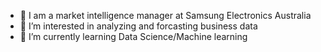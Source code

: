 - 👋 I am a market intelligence manager at Samsung Electronics Australia
- 👀 I’m interested in analyzing and forcasting business data
- 🌱 I’m currently learning Data Science/Machine learning


<!---
juan2du/juan2du is a ✨ special ✨ repository because its `README.md` (this file) appears on your GitHub profile.
You can click the Preview link to take a look at your changes.
--->
